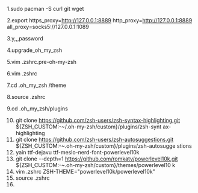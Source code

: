 1.sudo pacman -S curl git wget

2.export https_proxy=http://127.0.0.1:8889 http_proxy=http://127.0.0.1:8889 all_proxy=socks5://127.0.0.1:1089

3.y,,,password

4.upgrade_oh_my_zsh

5.vim .zshrc.pre-oh-my-zsh

6.vim .zshrc

7.cd .oh_my_zsh /theme

8.source .zshrc

9.cd  .oh_my_zsh/plugins

10. git clone https://github.com/zsh-users/zsh-syntax-highlighting.git ${ZSH_CUSTOM:-~/.oh-my-zsh/custom}/plugins/zsh-synt
    ax-highlighting
11. git clone https://github.com/zsh-users/zsh-autosuggestions.git ${ZSH_CUSTOM:-~.oh-my-zsh/custom}/plugins/zsh-autosugge
    stions
12.  yain ttf-dejavu ttf-meslo-nerd-font-powerlevel10k
13. git clone --depth=1 https://github.com/romkatv/powerlevel10k.git ${ZSH_CUSTOM:-~.oh-my-zsh/custom}/themes/powerlevel10
    k
14. vim .zshrc  ZSH-THEME="powerlevel10k/powerlevel10k"
15. source .zshrc
16. 